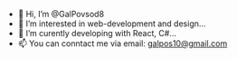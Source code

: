 - 👋 Hi, I’m @GalPovsod8
- 👀 I’m interested in web-development and design...
- 🌱 I’m curently developing with React, C#...
- 📫 You can conntact me via email: galpos10@gmail.com

<!---
GalPovsod8/GalPovsod8 is a ✨ special ✨ repository because its `README.md` (this file) appears on your GitHub profile.
You can click the Preview link to take a look at your changes.
--->
